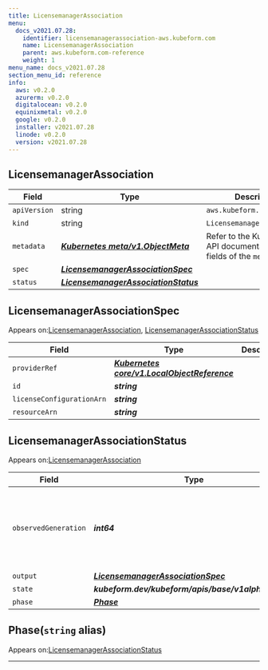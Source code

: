 ```yaml
---
title: LicensemanagerAssociation
menu:
  docs_v2021.07.28:
    identifier: licensemanagerassociation-aws.kubeform.com
    name: LicensemanagerAssociation
    parent: aws.kubeform.com-reference
    weight: 1
menu_name: docs_v2021.07.28
section_menu_id: reference
info:
  aws: v0.2.0
  azurerm: v0.2.0
  digitalocean: v0.2.0
  equinixmetal: v0.2.0
  google: v0.2.0
  installer: v2021.07.28
  linode: v0.2.0
  version: v2021.07.28
---
```


## LicensemanagerAssociation
| Field | Type | Description |
| ------ | ----- | ----------- |
| `apiVersion` | string | `aws.kubeform.com/v1alpha1` |
|    `kind` | string | `LicensemanagerAssociation` |
| `metadata` | ***[Kubernetes meta/v1.ObjectMeta](https://v1-18.docs.kubernetes.io/docs/reference/generated/kubernetes-api/v1.18/#objectmeta-v1-meta)***|Refer to the Kubernetes API documentation for the fields of the `metadata` field.|
| `spec` | ***[LicensemanagerAssociationSpec](#licensemanagerassociationspec)***||
| `status` | ***[LicensemanagerAssociationStatus](#licensemanagerassociationstatus)***||
## LicensemanagerAssociationSpec

Appears on:[LicensemanagerAssociation](#licensemanagerassociation), [LicensemanagerAssociationStatus](#licensemanagerassociationstatus)

| Field | Type | Description |
| ------ | ----- | ----------- |
| `providerRef` | ***[Kubernetes core/v1.LocalObjectReference](https://v1-18.docs.kubernetes.io/docs/reference/generated/kubernetes-api/v1.18/#localobjectreference-v1-core)***||
| `id` | ***string***||
| `licenseConfigurationArn` | ***string***||
| `resourceArn` | ***string***||
## LicensemanagerAssociationStatus

Appears on:[LicensemanagerAssociation](#licensemanagerassociation)

| Field | Type | Description |
| ------ | ----- | ----------- |
| `observedGeneration` | ***int64***| ***(Optional)*** Resource generation, which is updated on mutation by the API Server.|
| `output` | ***[LicensemanagerAssociationSpec](#licensemanagerassociationspec)***| ***(Optional)*** |
| `state` | ***kubeform.dev/kubeform/apis/base/v1alpha1.State***| ***(Optional)*** |
| `phase` | ***[Phase](#phase)***| ***(Optional)*** |
## Phase(`string` alias)

Appears on:[LicensemanagerAssociationStatus](#licensemanagerassociationstatus)

---
